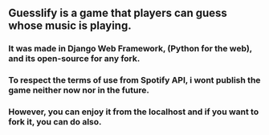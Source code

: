 ## Guesslify is a game that players can guess whose music is playing. 
### It was made in Django Web Framework, (Python for the web), and its open-source for any fork. 
### To respect the terms of use from Spotify API, i wont publish the game neither now nor in the future.
### However, you can enjoy it from the localhost and if you want to fork it, you can do also.
